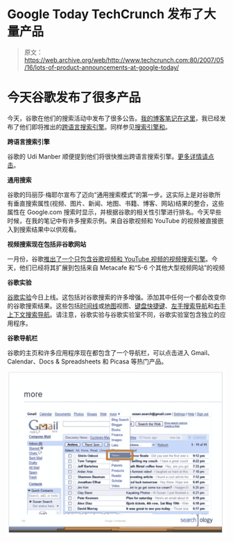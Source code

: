# Google Today TechCrunch 发布了大量产品

> 原文：<https://web.archive.org/web/http://www.techcrunch.com:80/2007/05/16/lots-of-product-announcements-at-google-today/>

# 今天谷歌发布了很多产品

今天，谷歌在他们的搜索活动中发布了很多公告。[我的博客笔记在这里](https://web.archive.org/web/20220926093003/http://www.beta.techcrunch.com/2007/05/16/searchology-event-at-google-today/)，我已经发布了他们即将推出的[跨语言搜索引擎](https://web.archive.org/web/20220926093003/http://www.beta.techcrunch.com/2007/05/16/google-to-launch-cross-language-search-engine/)。同样参见[搜索引擎和](https://web.archive.org/web/20220926093003/http://searchengineland.com/070516-121057.php)。

**跨语言搜索引擎**

谷歌的 Udi Manber 顺便提到他们将很快推出跨语言搜索引擎。[更多详情请点击](https://web.archive.org/web/20220926093003/http://www.beta.techcrunch.com/2007/05/16/google-to-launch-cross-language-search-engine/)。

**通用搜索**

谷歌的玛丽莎·梅耶尔宣布了迈向“通用搜索模式”的第一步。这实际上是对谷歌所有垂直搜索属性(视频、图片、新闻、地图、书籍、博客、网站)结果的整合，这些属性在 Google.com 搜索时显示，并根据谷歌的相关性引擎进行排名。今天早些时候，在我的笔记中有许多搜索示例。来自谷歌视频和 YouTube 的视频被直接嵌入到搜索结果中以供观看。

**视频搜索现在包括非谷歌网站**

一月份，谷歌[推出了一个只包含谷歌视频和 YouTube 视频的视频搜索引擎](https://web.archive.org/web/20220926093003/http://www.beta.techcrunch.com/2007/01/25/google-video-search-needs-to-improve/)。今天，他们已经将其扩展到包括来自 Metacafe 和“5-6 个其他大型视频网站”的视频

**谷歌实验**

 [谷歌实验](https://web.archive.org/web/20220926093003/http://www.google.com/experimental/index.html)今日上线。这包括对谷歌搜索的许多增强。添加其中任何一个都会改变你的谷歌搜索结果。这些包括[时间线](https://web.archive.org/web/20220926093003/http://www.google.com/views?q=thomas+jefferson%20view%3Atimeline)或[地图](https://web.archive.org/web/20220926093003/http://www.google.com/views?q=olympics+view%3Amap)视图、[键盘快捷键](https://web.archive.org/web/20220926093003/http://www.google.com/search?q=rattlesnake&esrch=BetaShortcuts)、[左手搜索导航](https://web.archive.org/web/20220926093003/http://www.google.com/search?esrch=RefinementBarLhsGradientPreview&q=ipod)和[右手上下文搜索导航](https://web.archive.org/web/20220926093003/http://www.google.com/search?esrch=RefinementBarRhsPreview&q=dancing)。请注意，谷歌实验与谷歌实验室不同，谷歌实验室包含独立的应用程序。

**谷歌导航栏**

谷歌的主页和许多应用程序现在都包含了一个导航栏，可以点击进入 Gmail、Calendar、Docs & Spreadsheets 和 Picasa 等热门产品。

![](img/86bb9a85d115dfbb4bd51cf1065ae507.png)